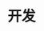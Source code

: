 ---
title: 开发
description: 各类编程开发类文章
image:

# Badge style
style:
    background: "#2a9d8f"
    color: "#fff"
---